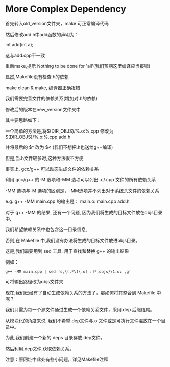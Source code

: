 # More Complex Dependency

首先转入old_version文件夹，make 可正常编译代码

然后修改add.h中add函数的声明为：

int add(int a);

这与add.cpp不一致

重新make,提示 Nothing to be done for 'all'(我们预期这里编译应当报错)

显然,Makefile没有检查.h的依赖

make clean & make, 编译器正确报错

我们需要完善文件的依赖关系(增加对.h的依赖)

修改后的版本在new_version文件夹中

其主要思路如下：

一个简单的方法是,将\$(DIR_OBJS)/\%.o:\%.cpp 修改为 \$(DIR\_OBJS)/\%.o:\%.cpp add.h

并将最后的 \$\^ 改为 \$\< (我们不想把.h也送给g++编译)

但是,当.h文件较多时,这种方法很不方便

事实上, gcc/g++ 可以动态生成文件的依赖关系

利用 gcc/g++ 的-M 选项和-MM 选项可以列出 .c/.cpp 文件的所有依赖关系

-MM 选项与-M 选项的区别是，-MM选项并不列出对于系统头文件的依赖关系

e.g. g++ -MM main.cpp 的输出是： main.o: main.cpp add.h

对于 g++ -MM 的结果, 还有⼀个问题, 因为我们将生成的目标文件放在objs目录中,

我们希望依赖关系中也包含这⼀目录信息,

否则,在 Makefile 中,我们没有办法将生成的目标文件放进objs目录。

这是,我们需要用到 sed 工具, 用于查找和替换 g++ 的输出结果

例如：

	g++ -MM main.cpp | sed 's,\(.*\)\.o[ :]*,objs/\1.o: ,g'
		
可将输出路径改为objs文件夹

现在,我们已经有了自动生成依赖关系的⽅法了，那如何将其整合到 Makefile 中呢？

我们只需为每⼀个源文件通过生成⼀个依赖关系文件，采用.dep 后缀结尾。

从模块化的角度来说, 我们不希望.dep文件与.o 文件或是可执⾏文件混放在⼀个目录中。

为此,我们创建一个新的 deps 目录存放.dep文件。

然后利用.dep文件,获取依赖关系。

注意：原网址中此处有些小问题，详见Makefile注释
